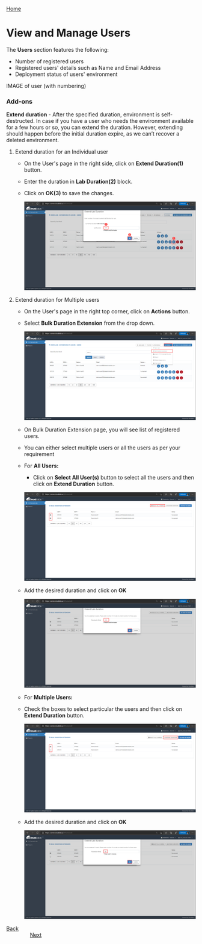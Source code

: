 [Home](./../README.md)

# View and Manage Users

The **Users** section features the following:

* Number of registered users
* Registered users' details such as Name and Email Address
* Deployment status of users' environment

IMAGE of user (with numbering)

### **Add-ons**

**Extend duration** - After the specified duration, environment is self-destructed. In case if you have a user who needs the environment available for a few hours or so, you can extend the duration. However, extending should happen before the initial duration expire, as we can’t recover a deleted environment.

1. Extend duration for an Individual user

   * On the User's page in the right side, click on **Extend Duration(1)** button. 
   * Enter the duration in **Lab Duration(2)** block.
   * Click on **OK(3)** to save the changes.

      ![](media/image8.png) 

2. Extend duration for Multiple users

   * On the User's page in the right top corner, click on **Actions** button.
   * Select **Bulk Duration Extension** from the drop down.

      ![](media/image12.png)
   
   * On Bulk Duration Extension page, you will see list of registered users.
   * You can either select multiple users or all the users as per your requirement
   * For **All Users:**
     - Click on **Select All User(s)** button to select all the users and then click on **Extend Duration** button.
   
      ![](media/image11.png) 

   - Add the desired duration and click on **OK**
   
      ![](media/image13.png) 
   
   * For **Multiple Users:** 
    - Check the boxes to select particular the users and then click on **Extend Duration** button.
  
      ![](media/image10.png)
   
   - Add the desired duration and click on **OK**

      ![](media/image14.png) 

[Back](./Manage-On-Demand-Labs-readme.md)&nbsp;&nbsp;&nbsp;&nbsp;&nbsp;&nbsp;&nbsp;&nbsp;&nbsp;&nbsp;&nbsp;&nbsp;&nbsp;&nbsp;&nbsp;&nbsp;&nbsp;&nbsp;&nbsp;&nbsp;&nbsp;&nbsp;&nbsp;&nbsp;&nbsp;&nbsp;&nbsp;&nbsp;&nbsp;&nbsp;&nbsp;&nbsp;&nbsp;&nbsp;&nbsp;&nbsp;&nbsp;&nbsp;&nbsp;&nbsp;&nbsp;&nbsp;&nbsp;&nbsp;&nbsp;&nbsp;&nbsp;&nbsp;&nbsp;&nbsp;&nbsp;&nbsp;&nbsp;&nbsp;&nbsp;&nbsp;&nbsp;&nbsp;&nbsp;&nbsp;&nbsp;&nbsp;&nbsp;&nbsp;&nbsp;&nbsp;&nbsp;&nbsp;&nbsp;&nbsp;&nbsp;&nbsp;&nbsp;&nbsp;&nbsp;&nbsp;&nbsp;&nbsp;&nbsp;&nbsp;&nbsp;&nbsp;&nbsp;&nbsp;&nbsp;&nbsp;&nbsp;&nbsp;&nbsp;&nbsp;&nbsp;&nbsp;&nbsp;&nbsp;&nbsp;&nbsp;&nbsp;&nbsp;&nbsp;&nbsp;&nbsp;&nbsp;&nbsp;&nbsp;&nbsp;&nbsp;&nbsp;&nbsp;&nbsp;&nbsp;&nbsp;&nbsp;&nbsp;&nbsp;&nbsp;&nbsp;&nbsp;&nbsp;&nbsp;&nbsp;&nbsp;&nbsp;&nbsp;&nbsp;&nbsp;&nbsp;&nbsp;&nbsp;&nbsp;&nbsp;&nbsp;&nbsp;&nbsp;&nbsp;&nbsp;[Next](./Add-Myself-Dedicated-Workspace-for-Instructors-readme.md) 

